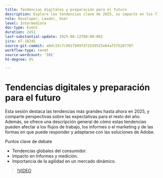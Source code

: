 ```yaml
---
title: Tendencias digitales y preparación para el futuro
description: Explore las tendencias clave de 2025, su impacto en los flujos de trabajo y la creación de informes, y cómo adaptarse con las soluciones de Adobe. Abarca las tendencias globales, la agilidad y la medición.
role: Developer, Leader, User
level: Intermediate
doc-type: Event
duration: 2451
last-substantial-update: 2025-06-12T00:00:00Z
jira: KT-18245
source-git-commit: a6dc33c7c991f949fd72539525e64af57520778f
workflow-type: tm+mt
source-wordcount: '101'
ht-degree: 0%

---
```



# Tendencias digitales y preparación para el futuro

Esta sesión destaca las tendencias más grandes hasta ahora en 2025, y comparte perspectivas sobre las expectativas para el resto del año. Además, se ofrece una descripción general de cómo estas tendencias pueden afectar a los flujos de trabajo, los informes o el marketing y de las formas en que puede responder y adaptarse con las soluciones de Adobe.

Puntos clave de debate

* Tendencias globales del consumidor.
* Impacto en Informes y medición.
* Importancia de la agilidad en un mercado dinámico.

>[!VIDEO](https://video.tv.adobe.com/v/3463356/?learn=on&enablevpops)
